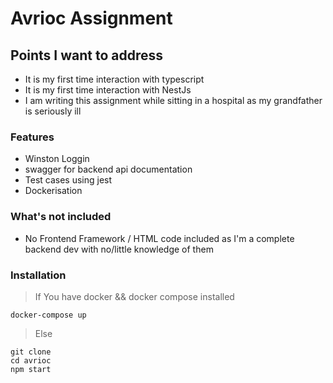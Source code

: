 # Avrioc Assignment

## Points I want to address
- It is my first time interaction with typescript
- It is my first time interaction with NestJs
- I am writing this assignment while sitting in a hospital as my grandfather is seriously ill

### Features
- Winston Loggin
- swagger for backend api documentation
- Test cases using jest
- Dockerisation

### What's not included
- No Frontend Framework / HTML code included as I'm a complete backend dev with no/little knowledge of them

### Installation
> If You have docker && docker compose installed
```
docker-compose up
```
> Else
```
git clone 
cd avrioc
npm start
```